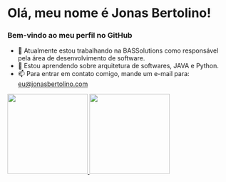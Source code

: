 # Olá, meu nome é Jonas Bertolino!
### Bem-vindo ao meu perfil no GitHub

- 🔭 Atualmente estou trabalhando na BASSolutions como responsável pela área de desenvolvimento de software.
- 🌱 Estou aprendendo sobre arquitetura de softwares, JAVA e Python.
- 📫 Para entrar em contato comigo, mande um e-mail para: eu@jonasbertolino.com

<div>
<a href="https://github.com/jonasbertolino">
<img height="180em" src="https://github-readme-stats.vercel.app/api/top-langs/?username=jonasbertolino&layout=compact&langs_count=7&theme=dracula"/>
<img height="180em" src="https://github-readme-stats.vercel.app/api?username=jonasbertolino&show_icons=true&theme=dracula&include_all_commits=true&count_private=true"/>
</div>

<!--
**jonasbertolino/jonasbertolino** is a ✨ _special_ ✨ repository because its `README.md` (this file) appears on your GitHub profile.

Here are some ideas to get you started:

- 🔭 I’m currently working on ...
- 🌱 I’m currently learning ...
- 👯 I’m looking to collaborate on ...
- 🤔 I’m looking for help with ...
- 💬 Ask me about ...
- 📫 How to reach me: ...
- 😄 Pronouns: ...
- ⚡ Fun fact: ...
-->
